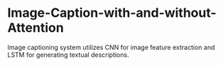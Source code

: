 # Image-Caption-with-and-without-Attention
Image captioning system utilizes CNN for image feature extraction and LSTM for generating textual descriptions.
